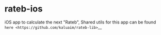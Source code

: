 # rateb-ios
iOS app to calculate the next "Rateb", Shared utils for this app can be found `here <https://github.com/kaluaim/rateb-lib>`__
